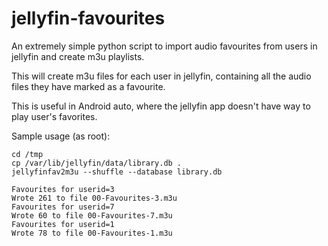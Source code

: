 # jellyfin-favourites
An extremely simple python script to import audio favourites from users in jellyfin and create m3u playlists.

This will create m3u files for each user in jellyfin, containing all the audio files they have marked as a favourite.

This is useful in Android auto, where the jellyfin app doesn't have way to play user's favorites.

Sample usage (as root):

    cd /tmp
    cp /var/lib/jellyfin/data/library.db .
    jellyfinfav2m3u --shuffle --database library.db
    
    Favourites for userid=3
    Wrote 261 to file 00-Favourites-3.m3u
    Favourites for userid=7
    Wrote 60 to file 00-Favourites-7.m3u
    Favourites for userid=1
    Wrote 78 to file 00-Favourites-1.m3u
